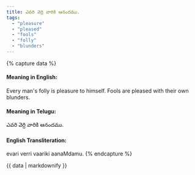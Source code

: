 ```yaml
---
title: ఎవరి వెర్రి వారికి ఆనందము.
tags:
  - "pleasure"
  - "pleased"
  - "fools"
  - "folly"
  - "blunders"
---
```


{% capture data %}
#### Meaning in English:
Every man's folly is pleasure to himself.
Fools are pleased with their own blunders.

#### Meaning in Telugu:
ఎవరి వెర్రి వారికి ఆనందము.

#### English Transliteration:
evari verri vaariki aanaMdamu.
{% endcapture %}

{{ data | markdownify }}

